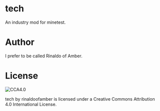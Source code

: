 # tech
An industry mod for minetest.

# Author

I prefer to be called Rinaldo of Amber.

# License
![CCA4.0](https://licensebuttons.net/l/by/4.0/88x31.png)

tech by rinaldoofamber is licensed under a Creative Commons Attribution 4.0 International License.
